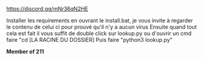 https://discord.gg/mNr36qN2HE

Installer les requirements en ouvrant le install.bat, je vous invite à regarder le contenu de celui ci pour prouvé qu'il n'y a aucun virus
Ensuite quand tout cela est fait il vous suffit de double click sur lookup.py ou d'ouvrir un cmd faire "cd [LA RACINE DU DOSSIER]
Puis faire "python3 lookup.py"

**Member of 211**
